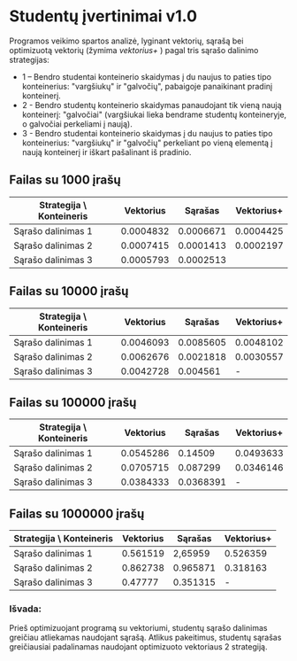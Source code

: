 # Studentų įvertinimai v1.0
Programos veikimo spartos analizė, lyginant vektorių, sąrašą bei optimizuotą vektorių (žymima *vektorius+* ) pagal tris sąrašo dalinimo strategijas:
*  1 – Bendro studentai konteinerio skaidymas į du naujus to paties tipo konteinerius: "vargšiukų" ir "galvočių", pabaigoje panaikinant pradinį konteinerį.
*  2 - Bendro studentų konteinerio skaidymas panaudojant tik vieną naują konteinerį: "galvočiai" (vargšiukai lieka bendrame studentų konteineryje, o galvočiai perkeliami į naują).
*  3 - Bendro studentai konteinerio skaidymas į du naujus to paties tipo konteinerius: "vargšiukų" ir "galvočių" perkeliant po vieną elementą į naują konteinerį ir iškart pašalinant iš pradinio.

## Failas su 1000 įrašų
|Strategija \ Konteineris| Vektorius           | Sąrašas          |Vektorius+      |
|----------------------  |---------------------|------------------|----------------|
|Sąrašo dalinimas 1      |0.0004832 |0.0006671 |0.0004425|
|Sąrašo dalinimas 2      |0.0007415|0.0001413 |0.0002197|
|Sąrašo dalinimas 3      |0.0005793 |0.0002513 ||

## Failas su 10000 įrašų
|Strategija \ Konteineris| Vektorius           | Sąrašas          |Vektorius+      |
|----------------------  |---------------------|------------------|----------------|
|Sąrašo dalinimas 1      |0.0046093 | 0.0085605|0.0048102|
|Sąrašo dalinimas 2      |0.0062676 | 0.0021818|0.0030557|
|Sąrašo dalinimas 3      |0.0042728 |0.004561 |-|

## Failas su 100000 įrašų
|Strategija \ Konteineris| Vektorius           | Sąrašas          |Vektorius+      |
|----------------------  |---------------------|------------------|----------------|
|Sąrašo dalinimas 1      |0.0545286 |0.14509 |0.0493633|
|Sąrašo dalinimas 2      |0.0705715 |0.087299 |0.0346146|
|Sąrašo dalinimas 3      |0.0384333 | 0.0368391|-|

## Failas su 1000000 įrašų
|Strategija \ Konteineris| Vektorius           | Sąrašas          |Vektorius+      |
|----------------------  |---------------------|------------------|----------------|
|Sąrašo dalinimas 1      |0.561519 | 2,65959|0.526359|
|Sąrašo dalinimas 2      |0.862738 |0.965871 |0.318163|
|Sąrašo dalinimas 3      |0.47777 | 0.351315|-|

### Išvada: ###
Prieš optimizuojant programą su vektoriumi, studentų sąrašo dalinimas greičiau atliekamas naudojant sąrašą. Atlikus pakeitimus, 
studentų sąrašas greičiausiai padalinamas naudojant optimizuoto vektoriaus 2 strategiją.
